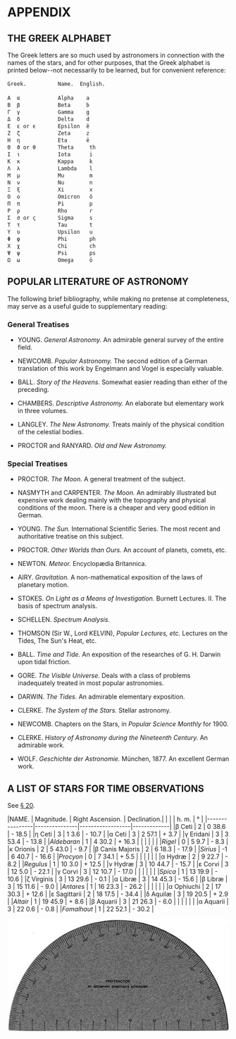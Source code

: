 # APPENDIX

## THE GREEK ALPHABET

The Greek letters are so much used by astronomers in connection with the
names of the stars, and for other purposes, that the Greek alphabet is
printed below--not necessarily to be learned, but for convenient
reference:

    Greek.          Name.  English.

    Α  α            Alpha    a
    Β  β            Beta     b
    Γ  γ            Gamma    g
    Δ  δ            Delta    d
    Ε  ε or ϵ       Epsilon  ĕ
    Ζ  ζ            Zeta     z
    Η  η            Eta      ē
    Θ  ϑ or θ       Theta     th
    Ι  ι            Iota      i
    Κ  κ            Kappa     k
    Λ  λ            Lambda    l
    Μ  μ            Mu        m
    Ν  ν            Nu        n
    Ξ  ξ            Xi        x
    Ο  ο            Omicron   ŏ
    Π  π            Pi        p
    Ρ  ρ            Rho       r
    Σ  σ or ς       Sigma     s
    Τ  τ            Tau       t
    Υ  υ            Upsilon   u
    Φ  φ            Phi       ph
    Χ  χ            Chi       ch
    Ψ  ψ            Psi       ps
    Ω  ω            Omega     ō


## POPULAR LITERATURE OF ASTRONOMY

The following brief bibliography, while making no pretense at
completeness, may serve as a useful guide to supplementary reading:

### General Treatises

*   YOUNG. _General Astronomy._ An admirable general survey of the
    entire field.

*   NEWCOMB. _Popular Astronomy._ The second edition of a German
    translation of this work by Engelmann and Vogel is especially
    valuable.

*   BALL. _Story of the Heavens._ Somewhat easier reading than
    either of the preceding.

*   CHAMBERS. _Descriptive Astronomy._ An elaborate but elementary
    work in three volumes.

*   LANGLEY. _The New Astronomy._ Treats mainly of the physical
    condition of the celestial bodies.

*   PROCTOR and RANYARD. _Old and New Astronomy._

### Special Treatises

*   PROCTOR. _The Moon._ A general treatment of the subject.

*   NASMYTH and CARPENTER. _The Moon._ An admirably illustrated but
    expensive work dealing mainly with the topography and physical
    conditions of the moon. There is a cheaper and very good edition
    in German.

*   YOUNG. _The Sun._ International Scientific Series. The most
    recent and authoritative treatise on this subject.

*   PROCTOR. _Other Worlds than Ours._ An account of planets,
    comets, etc.

*   NEWTON. _Meteor._ Encyclopædia Britannica.

*   AIRY. _Gravitation._ A non-mathematical exposition of the laws
    of planetary motion.

*   STOKES. _On Light as a Means of Investigation._ Burnett
    Lectures. II. The basis of spectrum analysis.

*   SCHELLEN. _Spectrum Analysis._

*   THOMSON (Sir W., Lord KELVIN), _Popular Lectures, etc._ Lectures
    on the Tides, The Sun's Heat, etc.

*   BALL. _Time and Tide._ An exposition of the researches of G. H.
    Darwin upon tidal friction.

*   GORE. _The Visible Universe._ Deals with a class of problems
    inadequately treated in most popular astronomies.

*   DARWIN. _The Tides._ An admirable elementary exposition.

*   CLERKE. _The System of the Stars._ Stellar astronomy.

*   NEWCOMB. Chapters on the Stars, in _Popular Science Monthly_ for
    1900.

*   CLERKE. _History of Astronomy during the Nineteenth Century._ An
    admirable work.

*   WOLF. _Geschichte der Astronomie._ München, 1877. An excellent
    German work.

## A LIST OF STARS FOR TIME OBSERVATIONS

See [§ 20](Chapter-II.md#20-time).

|NAME.           |  Magnitude.   | Right Ascension. | Declination.|
|                |               |     h. m.        |      °      |
|----------------|---------------|------------------|-------------|
|β Ceti          |       2       |     0 38.6       |    - 18.5   |
|η Ceti          |       3       |     1  3.6       |    - 10.7   |
|α Ceti          |       3       |     2 57.1       |    +  3.7   |
|γ Eridani       |       3       |     3 53.4       |    - 13.8   |
|_Aldebaran_     |       1       |     4 30.2       |    + 16.3   |
|                |               |                  |             |
|_Rigel_         |       0       |     5  9.7       |    -  8.3   |
|κ Orionis       |       2       |     5 43.0       |    -  9.7   |
|β Canis Majoris |       2       |     6 18.3       |    - 17.9   |
|_Sirius_        |      -1       |     6 40.7       |    - 16.6   |
|_Procyon_       |       0       |     7 34.1       |    +  5.5   |
|                |               |                  |             |
|α Hydræ         |       2       |     9 22.7       |    -  8.2   |
|_Regulus_       |       1       |    10  3.0       |    + 12.5   |
|ν Hydræ         |       3       |    10 44.7       |    - 15.7   |
|ε Corvi         |       3       |    12  5.0       |    - 22.1   |
|γ Corvi         |       3       |    12 10.7       |    - 17.0   |
|                |               |                  |             |
|_Spica_         |       1       |    13 19.9       |    - 10.6   |
|ζ Virginis      |       3       |    13 29.6       |    -  0.1   |
|α Libræ         |       3       |    14 45.3       |    - 15.6   |
|β Libræ         |       3       |    15 11.6       |    -  9.0   |
|_Antares_       |       1       |    16 23.3       |    - 26.2   |
|                |               |                  |             |
|α Ophiuchi      |       2       |    17 30.3       |    + 12.6   |
|ε Sagittarii    |       2       |    18 17.5       |    - 34.4   |
|δ Aquilæ        |       3       |    19 20.5       |    +  2.9   |
|_Altair_        |       1       |    19 45.9       |    +  8.6   |
|β Aquarii       |       3       |    21 26.3       |    -  6.0   |
|                |               |                  |             |
|α Aquarii       |       3       |    22  0.6       |    -  0.8   |
|_Fomalhaut_     |       1       |    22 52.1       |    - 30.2   |

![PROTRACTOR TO ACCOMPANY COMSTOCK'S ASTRONOMY][img13]

[img13]: assets/i431.jpg "PROTRACTOR TO ACCOMPANY COMSTOCK'S ASTRONOMY"

